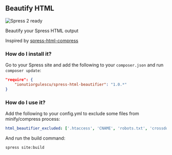 ## Beautify HTML

![Spress 2 ready](https://img.shields.io/badge/Spress%202-ready-brightgreen.svg)

Beautify your Spress HTML output

Inspired by [spress-html-compress](https://github.com/paramonovav/spress-html-compress)

### How do I install it?

Go to your Spress site and add the following to your `composer.json` and run 
`composer update`:

```json
"require": {
    "ionutiorgulescu/spress-html-beautifier": "1.0.*"
}
```

### How do I use it?

Add the following to your config.yml to exclude some files from minify/compress process:

```yaml
html_beautifier_excluded: ['.htaccess', 'CNAME', 'robots.txt', 'crossdomain.xml', 'sitemap.xml', 'rss.xml']
```

And run the build command:

```bash
spress site:build
```
